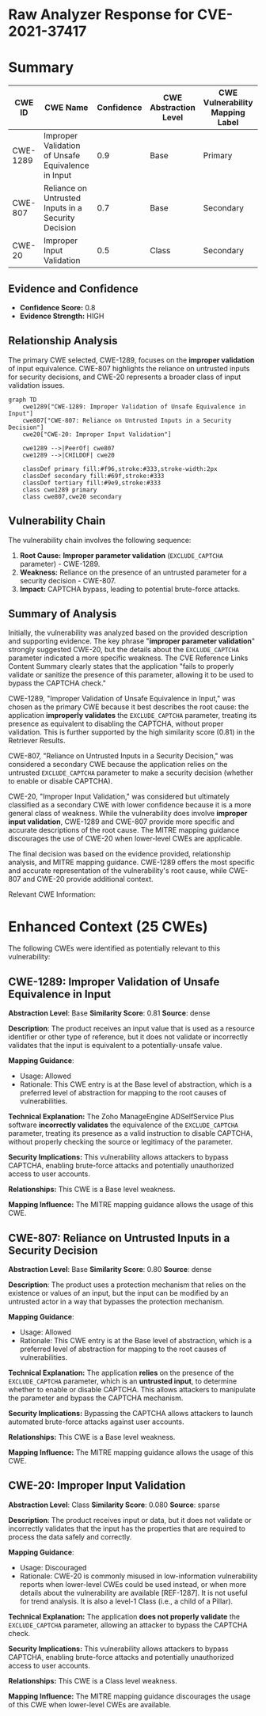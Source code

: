 # Raw Analyzer Response for CVE-2021-37417

# Summary
| CWE ID | CWE Name | Confidence | CWE Abstraction Level | CWE Vulnerability Mapping Label | CWE-Vulnerability Mapping Notes |
|---|---|---|---|---|---|
| CWE-1289 | Improper Validation of Unsafe Equivalence in Input | 0.9 | Base | Primary | Allowed |
| CWE-807 | Reliance on Untrusted Inputs in a Security Decision | 0.7 | Base | Secondary | Allowed |
| CWE-20 | Improper Input Validation | 0.5 | Class | Secondary | Discouraged |

## Evidence and Confidence

*   **Confidence Score:** 0.8
*   **Evidence Strength:** HIGH

## Relationship Analysis
The primary CWE selected, CWE-1289, focuses on the **improper validation** of input equivalence. CWE-807 highlights the reliance on untrusted inputs for security decisions, and CWE-20 represents a broader class of input validation issues.

```mermaid
graph TD
    cwe1289["CWE-1289: Improper Validation of Unsafe Equivalence in Input"]
    cwe807["CWE-807: Reliance on Untrusted Inputs in a Security Decision"]
    cwe20["CWE-20: Improper Input Validation"]
    
    cwe1289 -->|PeerOf| cwe807
    cwe1289 -->|CHILDOF| cwe20

    classDef primary fill:#f96,stroke:#333,stroke-width:2px
    classDef secondary fill:#69f,stroke:#333
    classDef tertiary fill:#9e9,stroke:#333
    class cwe1289 primary
    class cwe807,cwe20 secondary
```

## Vulnerability Chain
The vulnerability chain involves the following sequence:
1.  **Root Cause:** **Improper parameter validation** (`EXCLUDE_CAPTCHA` parameter) - CWE-1289.
2.  **Weakness:** Reliance on the presence of an untrusted parameter for a security decision - CWE-807.
3.  **Impact:** CAPTCHA bypass, leading to potential brute-force attacks.

## Summary of Analysis
Initially, the vulnerability was analyzed based on the provided description and supporting evidence. The key phrase "**improper parameter validation**" strongly suggested CWE-20, but the details about the `EXCLUDE_CAPTCHA` parameter indicated a more specific weakness. The CVE Reference Links Content Summary clearly states that the application "fails to properly validate or sanitize the presence of this parameter, allowing it to be used to bypass the CAPTCHA check."

CWE-1289, "Improper Validation of Unsafe Equivalence in Input," was chosen as the primary CWE because it best describes the root cause: the application **improperly validates** the `EXCLUDE_CAPTCHA` parameter, treating its presence as equivalent to disabling the CAPTCHA, without proper validation. This is further supported by the high similarity score (0.81) in the Retriever Results.

CWE-807, "Reliance on Untrusted Inputs in a Security Decision," was considered a secondary CWE because the application relies on the untrusted `EXCLUDE_CAPTCHA` parameter to make a security decision (whether to enable or disable CAPTCHA).

CWE-20, "Improper Input Validation," was considered but ultimately classified as a secondary CWE with lower confidence because it is a more general class of weakness. While the vulnerability does involve **improper input validation**, CWE-1289 and CWE-807 provide more specific and accurate descriptions of the root cause. The MITRE mapping guidance discourages the use of CWE-20 when lower-level CWEs are applicable.

The final decision was based on the evidence provided, relationship analysis, and MITRE mapping guidance. CWE-1289 offers the most specific and accurate representation of the vulnerability's root cause, while CWE-807 and CWE-20 provide additional context.

Relevant CWE Information:

# Enhanced Context (25 CWEs)
The following CWEs were identified as potentially relevant to this vulnerability:

## CWE-1289: Improper Validation of Unsafe Equivalence in Input
**Abstraction Level**: Base
**Similarity Score**: 0.81
**Source**: dense

**Description**:
The product receives an input value that is used as a resource identifier or other type of reference, but it does not validate or incorrectly validates that the input is equivalent to a potentially-unsafe value.

**Mapping Guidance**:
- Usage: Allowed
- Rationale: This CWE entry is at the Base level of abstraction, which is a preferred level of abstraction for mapping to the root causes of vulnerabilities.

**Technical Explanation:**
The Zoho ManageEngine ADSelfService Plus software **incorrectly validates** the equivalence of the `EXCLUDE_CAPTCHA` parameter, treating its presence as a valid instruction to disable CAPTCHA, without properly checking the source or legitimacy of the parameter.

**Security Implications:**
This vulnerability allows attackers to bypass CAPTCHA, enabling brute-force attacks and potentially unauthorized access to user accounts.

**Relationships:**
This CWE is a Base level weakness.

**Mapping Influence:**
The MITRE mapping guidance allows the usage of this CWE.

## CWE-807: Reliance on Untrusted Inputs in a Security Decision
**Abstraction Level**: Base
**Similarity Score**: 0.80
**Source**: dense

**Description**:
The product uses a protection mechanism that relies on the existence or values of an input, but the input can be modified by an untrusted actor in a way that bypasses the protection mechanism.

**Mapping Guidance**:
- Usage: Allowed
- Rationale: This CWE entry is at the Base level of abstraction, which is a preferred level of abstraction for mapping to the root causes of vulnerabilities.

**Technical Explanation:**
The application **relies** on the presence of the `EXCLUDE_CAPTCHA` parameter, which is an **untrusted input**, to determine whether to enable or disable CAPTCHA. This allows attackers to manipulate the parameter and bypass the CAPTCHA mechanism.

**Security Implications:**
Bypassing the CAPTCHA allows attackers to launch automated brute-force attacks against user accounts.

**Relationships:**
This CWE is a Base level weakness.

**Mapping Influence:**
The MITRE mapping guidance allows the usage of this CWE.

## CWE-20: Improper Input Validation
**Abstraction Level**: Class
**Similarity Score**: 0.080
**Source**: sparse

**Description**:
The product receives input or data, but it does
        not validate or incorrectly validates that the input has the
        properties that are required to process the data safely and
        correctly.

**Mapping Guidance**:
- Usage: Discouraged
- Rationale: CWE-20 is commonly misused in low-information vulnerability reports when lower-level CWEs could be used instead, or when more details about the vulnerability are available [REF-1287]. It is not useful for trend analysis. It is also a level-1 Class (i.e., a child of a Pillar).

**Technical Explanation:**
The application **does not properly validate** the `EXCLUDE_CAPTCHA` parameter, allowing an attacker to bypass the CAPTCHA check.

**Security Implications:**
This vulnerability allows attackers to bypass CAPTCHA, enabling brute-force attacks and potentially unauthorized access to user accounts.

**Relationships:**
This CWE is a Class level weakness.

**Mapping Influence:**
The MITRE mapping guidance discourages the usage of this CWE when lower-level CWEs are available.